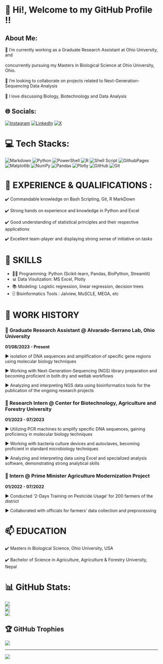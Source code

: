 # 💫 Hi!, Welcome to my GitHub Profile !!

## About Me:
🌱 I’m currently working as a Graduate Research Assistant at Ohio University, and<br>
<br> concurrently pursuing my Masters in Biological Science at Ohio University, Ohio.<br>
<br>👯 I’m looking to collaborate on projects related to Next-Generation-Sequencing Data Analysis<br>
<br>💬 I love discussing Biology, Biotechnology and Data Analysis<br>

## 🌐 Socials:
[![Instagram](https://img.shields.io/badge/Instagram-%23E4405F.svg?logo=Instagram&logoColor=white)](https://instagram.com/mo_hhittt) [![LinkedIn](https://img.shields.io/badge/LinkedIn-%230077B5.svg?logo=linkedin&logoColor=white)](https://linkedin.com/in/https://www.linkedin.com/in/mohit-poudel-134bba153/) [![X](https://img.shields.io/badge/X-black.svg?logo=X&logoColor=white)](https://x.com/mohitpoudel11) 

# 💻 Tech Stacks:
![Markdown](https://img.shields.io/badge/markdown-%23000000.svg?style=for-the-badge&logo=markdown&logoColor=white) ![Python](https://img.shields.io/badge/python-3670A0?style=for-the-badge&logo=python&logoColor=ffdd54) ![PowerShell](https://img.shields.io/badge/PowerShell-%235391FE.svg?style=for-the-badge&logo=powershell&logoColor=white) ![R](https://img.shields.io/badge/r-%23276DC3.svg?style=for-the-badge&logo=r&logoColor=white) ![Shell Script](https://img.shields.io/badge/shell_script-%23121011.svg?style=for-the-badge&logo=gnu-bash&logoColor=white) ![GithubPages](https://img.shields.io/badge/github%20pages-121013?style=for-the-badge&logo=github&logoColor=white) ![Matplotlib](https://img.shields.io/badge/Matplotlib-%23ffffff.svg?style=for-the-badge&logo=Matplotlib&logoColor=black) ![NumPy](https://img.shields.io/badge/numpy-%23013243.svg?style=for-the-badge&logo=numpy&logoColor=white) ![Pandas](https://img.shields.io/badge/pandas-%23150458.svg?style=for-the-badge&logo=pandas&logoColor=white) ![Plotly](https://img.shields.io/badge/Plotly-%233F4F75.svg?style=for-the-badge&logo=plotly&logoColor=white) ![GitHub](https://img.shields.io/badge/github-%23121011.svg?style=for-the-badge&logo=github&logoColor=white) ![Git](https://img.shields.io/badge/git-%23F05033.svg?style=for-the-badge&logo=git&logoColor=white)

# 🌱 EXPERIENCE & QUALIFICATIONS :
✔️ Commandable knowledge on Bash Scripting, Git, R MarkDown

✔️ Strong hands on experience and knowledge in Python and Excel

✔️ Good understanding of statistical principles and their respective applications

✔️ Excellent team-player and displaying strong sense of initiative on tasks

# 🔭 SKILLS 
- 👩‍💻 Programming: Python (Scikit-learn, Pandas, BioPython, Streamlit)
- 📊 Data Visulization: MS Excel, Plotly
- 📚 Modeling: Logistic regression, linear regression, decision trees
- 🗄️ Bioinformatics Tools : Jalview, MuSCLE, MEGA, etc 


# 👯 WORK HISTORY

### 🚧 **Graduate Research Assistant @ Alvarado-Serrano Lab, Ohio University**

**01/08/2023 - Present**

► isolation of DNA sequences and amplification of specific gene regions using molecular biology techniques

► Working with Next-Generation-Sequencing (NGS) library preparation and becoming proficient in both dry and wetlab workflows

► Analyzing and interpreting NGS data using bioinformatics tools for the publication of the ongoing research projects

### 🚧 **Research Intern @ Center for Biotechnology, Agriculture and Forestry University**

**01/2023 - 07/2023**

► Utilizing PCR machines to amplify specific DNA sequences, gaining proficiency in molecular biology techniques

► Working with bacteria culture devices and autoclaves, becoming proficient in standard microbiology techniques

► Analyzing and interpreting data using Excel and specialized analysis software, demonstrating strong analytical skills

### 🚧 **Intern @ Prime Minister Agriculture Modernization Project**

**01/2022 - 07/2022**

► Conducted ‘2-Days Training on Pesticide Usage’ for 200 farmers of the district

► Collaborated with officials for farmers’ data collection and preprocessing


# 📫 EDUCATION    

✔️ Masters in Biological Science, Ohio University, USA

✔️ Bachelor of Science in Agriculture, Agriculture & Forestry University, Nepal


# 📊 GitHub Stats:
![](https://github-readme-stats.vercel.app/api?username=poudelmohit&theme=transparent&hide_border=false&include_all_commits=true&count_private=true)<br/>
![](https://github-readme-streak-stats.herokuapp.com/?user=poudelmohit&theme=transparent&hide_border=false)<br/>
![](https://github-readme-stats.vercel.app/api/top-langs/?username=poudelmohit&theme=transparent&hide_border=false&include_all_commits=true&count_private=true&layout=compact)

## 🏆 GitHub Trophies
![](https://github-profile-trophy.vercel.app/?username=poudelmohit&theme=radical&no-frame=false&no-bg=true&margin-w=4)

---
[![](https://visitcount.itsvg.in/api?id=poudelmohit&icon=0&color=0)](https://visitcount.itsvg.in)

